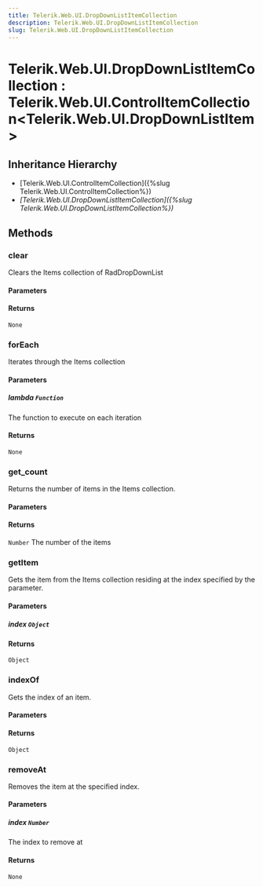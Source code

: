 ```yaml
---
title: Telerik.Web.UI.DropDownListItemCollection
description: Telerik.Web.UI.DropDownListItemCollection
slug: Telerik.Web.UI.DropDownListItemCollection
---
```


# Telerik.Web.UI.DropDownListItemCollection : Telerik.Web.UI.ControlItemCollection<Telerik.Web.UI.DropDownListItem>

## Inheritance Hierarchy

* [Telerik.Web.UI.ControlItemCollection]({%slug Telerik.Web.UI.ControlItemCollection%})
* *[Telerik.Web.UI.DropDownListItemCollection]({%slug Telerik.Web.UI.DropDownListItemCollection%})*


## Methods

### clear

Clears the Items collection of RadDropDownList

#### Parameters

#### Returns

`None` 

### forEach

Iterates through the Items collection

#### Parameters

##### lambda `Function`

The function to execute on each iteration

#### Returns

`None` 

### get_count

Returns the number of items in the Items collection.

#### Parameters

#### Returns

`Number` The number of the items

### getItem

Gets the item from the Items collection residing at the index specified by the parameter.

#### Parameters

##### index `Object`

#### Returns

`Object` 

### indexOf

Gets the index of an item.

#### Parameters

#### Returns

`Object` 

### removeAt

Removes the item at the specified index.

#### Parameters

##### index `Number`

 The index to remove at

#### Returns

`None` 


